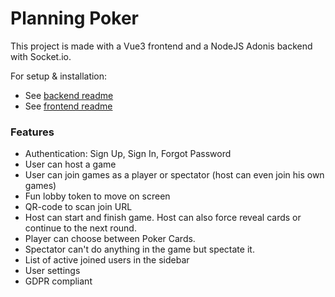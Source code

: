# Planning Poker
This project is made with a Vue3 frontend and a NodeJS Adonis backend with Socket.io.

For setup & installation:
- See [backend readme](/backend/)
- See [frontend readme](/frontend/)


### Features
- Authentication: Sign Up, Sign In, Forgot Password
- User can host a game
- User can join games as a player or spectator (host can even join his own games)
- Fun lobby token to move on screen
- QR-code to scan join URL
- Host can start and finish game. Host can also force reveal cards or continue to the next round.
- Player can choose between Poker Cards.
- Spectator can't do anything in the game but spectate it.
- List of active joined users in the sidebar
- User settings
- GDPR compliant
